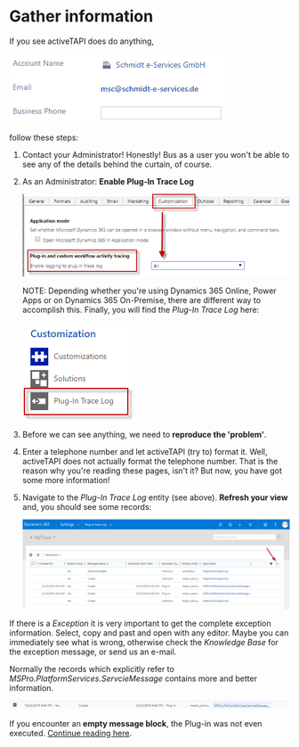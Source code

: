 # Gather information

If you see activeTAPI does do anything,

![](../../../.gitbook/assets/nothing_happens.gif)

follow these steps:

1. Contact your Administrator! Honestly! Bus as a user you won't be able to see any of the details behind the curtain, of course.
2. As an Administrator: **Enable Plug-In Trace Log**

   ![](../../../.gitbook/assets/enable_plugin_trace.png) 

   NOTE: Depending whether you're using Dynamics 365 Online, Power Apps or on Dynamics 365 On-Premise, there are different way to accomplish this. Finally, you will find the _Plug-In Trace Log_ here:

   ![image-20191223164102288](../../../.gitbook/assets/enable_plugin_trace2.png)

3. Before we can see anything, we need to **reproduce the 'problem'**.
4. Enter a telephone number and let activeTAPI \(try to\) format it. Well, activeTAPI does not actually format the telephone number. That is the reason why you're reading these pages, isn't it? But now, you have got some more information!
5. Navigate to the _Plug-In Trace Log_ entity \(see above\). **Refresh your view** and, you should see some records:

   ![image-20191223165809825](../../../.gitbook/assets/refresh_trace.png)

If there is a _Exception_ it is very important to get the complete exception information. Select, copy and past and open with any editor. Maybe you can immediately see what is wrong, otherwise check the _Knowledge Base_ for the exception message, or send us an e-mail.

Normally the records which explicitly refer to _MSPro.PlatformServices.ServcieMessage_ contains more and better information.

![](../../../.gitbook/assets/trace_record_reference.png)

If you encounter an **empty message block**, the Plug-in was not even executed. [Continue reading here](https://github.com/SchmidteServices/activeTAPI-Dyn365/tree/ffce5a1389e75d04c48de638ce4140637d38a7b6/docs/dyn365/kb/emptyMessageBlock.md).


